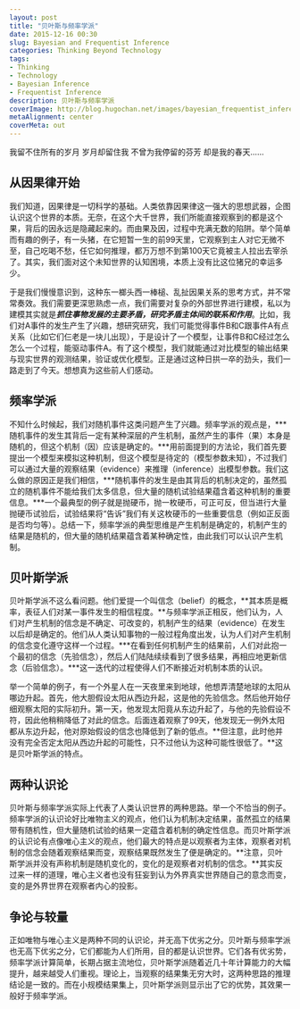 ```yaml
---
layout: post
title: "贝叶斯与频率学派"
date: 2015-12-16 00:30
slug: Bayesian and Frequentist Inference
categories: Thinking Beyond Technology
tags:
- Thinking
- Technology
- Bayesian Inference
- Frequentist Inference
description: 贝叶斯与频率学派
coverImage: http://blog.hugochan.net/images/bayesian_frequentist_inference.jpg
metaAlignment: center
coverMeta: out
---
```


我留不住所有的岁月 岁月却留住我 不曾为我停留的芬芳 却是我的春天……
<!-- more --> <!-- excerpt -->


## 从因果律开始
我们知道，因果律是一切科学的基础。人类依靠因果律这一强大的思想武器，企图认识这个世界的本质。无奈，在这个大千世界，我们所能直接观察到的都是这个果，背后的因永远是隐藏起来的。而由果及因，过程中充满无数的陷阱。举个简单而有趣的例子，有一头猪，在它短暂一生的前99天里，它观察到主人对它无微不至，自己吃喝不愁，任它如何推理，都万万想不到第100天它竟被主人拉出去宰杀了。其实，我们面对这个未知世界的认知困境，本质上没有比这位猪兄的幸运多少。

于是我们慢慢意识到，这种东一榔头西一棒槌、乱扯因果关系的思考方式，并不常常奏效。我们需要更深思熟虑一点，我们需要对复杂的外部世界进行建模，私以为建模其实就是***抓住事物发展的主要矛盾，研究矛盾主体间的联系和作用***。比如，我们对A事件的发生产生了兴趣，想研究研究，我们可能觉得事件B和C跟事件A有点关系（比如它们仨老是一块儿出现），于是设计了一个模型，让事件B和C经过怎么怎么一个过程，能驱动事件A。有了这个模型，我们就能通过对比模型的输出结果与现实世界的观测结果，验证或优化模型。正是通过这种日拱一卒的劲头，我们一路走到了今天。想想真为这些前人们感动。

## 频率学派
不知什么时候起，我们对随机事件这类问题产生了兴趣。频率学派的观点是，***随机事件的发生其背后一定有某种深层的产生机制，虽然产生的事件（果）本身是随机的，但这个机制（因）应该是确定的。***用前面提到的方法论，我们首先要提出一个模型来模拟这种机制，但这个模型是待定的（模型参数未知），不过我们可以通过大量的观察结果（evidence）来推理（inference）出模型参数。我们这么做的原因正是我们相信，***随机事件的发生是由其背后的机制决定的，虽然孤立的随机事件不能给我们太多信息，但大量的随机试验结果蕴含着这种机制的重要信息。***一个最典型的例子就是抛硬币，抛一枚硬币，可正可反，但当进行大量抛硬币试验后，试验结果将“告诉”我们有关这枚硬币的一些重要信息（例如正反面是否均匀等）。总结一下，频率学派的典型思维是产生机制是确定的，机制产生的结果是随机的，但大量的随机结果蕴含着某种确定性，由此我们可以认识产生机制。

## 贝叶斯学派
贝叶斯学派不这么看问题。他们爱提一个叫信念（belief）的概念，**其本质是概率，表征人们对某一事件发生的相信程度。**与频率学派正相反，他们认为，人们对产生机制的信念是不确定、可改变的，机制产生的结果（evidence）在发生以后却是确定的。他们从人类认知事物的一般过程角度出发，认为人们对产生机制的信念变化遵守这样一个过程。***在看到任何机制产生的结果前，人们对此抱一个最初的信念（先验信念），然后人们陆陆续续看到了很多结果，再相应地更新信念（后验信念）。***这一迭代的过程使得人们不断接近对机制本质的认识。

举一个简单的例子，有一个外星人在一天夜里来到地球，他想弄清楚地球的太阳从哪边升起。首先，他大胆假设太阳从西边升起，这是他的先验信念。然后他开始仔细观察太阳的实际初升。第一天，他发现太阳竟从东边升起了，与他的先验假设不符，因此他稍稍降低了对此的信念。后面连着观察了99天，他发现无一例外太阳都从东边升起，他对原始假设的信念也降低到了新的低点。**但注意，此时他并没有完全否定太阳从西边升起的可能性，只不过他认为这种可能性很低了。**这是贝叶斯学派的特点。

## 两种认识论
贝叶斯与频率学派实际上代表了人类认识世界的两种思路。举一个不恰当的例子。频率学派的认识论好比唯物主义的观点，他们认为机制决定结果，虽然孤立的结果带有随机性，但大量随机试验的结果一定蕴含着机制的确定性信息。而贝叶斯学派的认识论有点像唯心主义的观点，他们最大的特点是以观察者为主体，观察者对机制的信念会随着观察结果而变，观察结果既然发生了便是确定的。**注意，贝叶斯学派并没有声称机制是随机变化的，变化的是观察者对机制的信念。**其实反过来一样的道理，唯心主义者也没有狂妄到认为外界真实世界随自己的意念而变，变的是外界世界在观察者内心的投影。

## 争论与较量
正如唯物与唯心主义是两种不同的认识论，并无高下优劣之分。贝叶斯与频率学派也无高下优劣之分，它们都能为人们所用，目的都是认识世界。它们各有优劣势，频率学派计算简单，长期占据主流地位，贝叶斯学派随着近几十年计算能力的大幅提升，越来越受人们重视。理论上，当观察的结果集无穷大时，这两种思路的推理结论是一致的。而在小规模结果集上，贝叶斯学派则显示出了它的优势，其效果一般好于频率学派。
